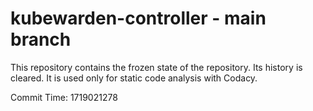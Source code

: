# kubewarden-controller - main branch

This repository contains the frozen state of the repository.
Its history is cleared. It is used only for static code
analysis with Codacy.

Commit Time: 1719021278